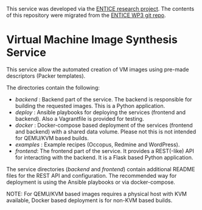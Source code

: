 This service was developed via the [ENTICE research project](https://www.entice-project.eu/). The contents of this repository were migrated from the [ENTICE WP3 git repo](https://github.com/entice-repository/wp3-image-synthesis.git).

# Virtual Machine Image Synthesis Service #

This service allow the automated creation of VM images using pre-made descriptors (Packer templates).

The directories contain the following:

* _backend_ : Backend part of the service. The backend is responsible for building the requested images. This is a Python application.
* _deploy_ : Ansible playbooks for deploying the services (frontend and backend). Also a Vagrantfile is provided for testing.
* _docker_ : Docker-compose based deployment of the services (frontend and backend) with a shared data volume. Please not this is not intended for QEMU/KVM based builds.
* _examples_ : Example recipes (Occopus, Redmine and WordPress).
* _frontend_: The frontend part of the service. It provides a REST(-like) API for interacting with the backend. It is a Flask based Python application.

The service directories (_backend_ and _frontend_) contain additional README files for the REST API and configuration. The recommended way for deployment is using the Ansible playbooks or via docker-compose.

NOTE: For QEMU/KVM based images requires a physical host with KVM available, Docker based deployment is for non-KVM based builds.